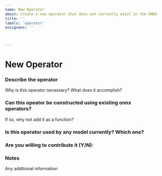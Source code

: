 ```yaml
---
name: New Operator
about: Create a new operator that does not currently exist in the ONNX.
title: ''
labels: 'operator'
assignees: ''

 

---
```

# New Operator

### Describe the operator
Why is this operator necessary? What does it accomplish?

### Can this opeator be constructed using existing onnx operators?
If so, why not add it as a function?

### Is this operator used by any model currently? Which one?

### Are you willing to contribute it (Y/N):

### Notes
Any additional information
